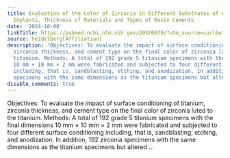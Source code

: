 ```yaml
---
title: Evaluation of the Color of Zirconia in Different Substrates of Osseointegrated
  Implants, Thickness of Materials and Types of Resin Cements
date: '2024-10-08'
linkTitle: https://pubmed.ncbi.nlm.nih.gov/39376679/?utm_source=curl&utm_medium=rss&utm_campaign=pubmed-2&utm_content=1FakS-2QOkCT8HsMOQP1bCRQ4YzyumYOmxmF0moLsQ3dFB1E9V&fc=20220326224207&ff=20241008201240&v=2.18.0.post9+e462414
source: heidelberg[Affiliation]
description: 'Objectives: To evaluate the impact of surface conditioning of titanium,
  zirconia thickness, and cement type on the final color of zirconia luted to the
  titanium. Methods: A total of 192 grade 5 titanium specimens with the final dimensions
  10 mm × 10 mm × 2 mm were fabricated and subjected to four different surface conditioning
  including, that is, sandblasting, etching, and anodization. In addition, 192 zirconia
  specimens with the same dimensions as the titanium specimens but altered ...'
disable_comments: true
---
```

Objectives: To evaluate the impact of surface conditioning of titanium, zirconia thickness, and cement type on the final color of zirconia luted to the titanium. Methods: A total of 192 grade 5 titanium specimens with the final dimensions 10 mm × 10 mm × 2 mm were fabricated and subjected to four different surface conditioning including, that is, sandblasting, etching, and anodization. In addition, 192 zirconia specimens with the same dimensions as the titanium specimens but altered ...